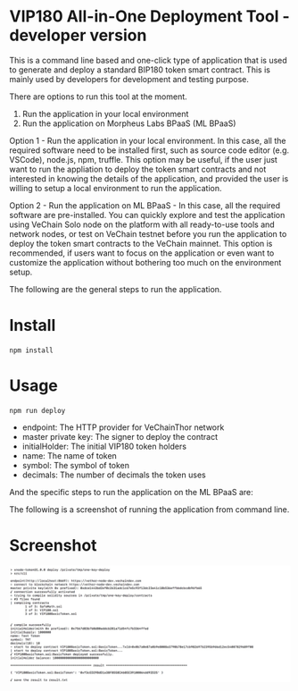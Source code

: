 VIP180 All-in-One Deployment Tool - developer version
====

This is a command line based and one-click type of application that is used to generate and deploy a standard BIP180 token smart contract. This is mainly used by developers for development and testing purpose.

There are options to run this tool at the moment.

1. Run the application in your local environment
2. Run the application on Morpheus Labs BPaaS (ML BPaaS)

Option 1 - Run the application in your local environment. In this case, all the required software need to be installed first, such as source code editor (e.g. VSCode), node.js, npm, truffle. This option may be useful, if the user just want to run the appliation to deploy the token smart contracts and not interested in knowing the details of the application, and provided the user is willing to setup a local environment to run the application.

Option 2 - Run the application on ML BPaaS - In this case, all the required software are pre-installed. You can quickly explore and test the application using VeChain Solo node on the platform with all ready-to-use tools and network nodes, or test on VeChain testnet before you run the application to deploy the token smart contracts to the VeChain mainnet. This option is recommended, if users want to focus on the application or even want to customize the application without bothering too much on the environment setup.

The following are the general steps to run the application.

# Install

	npm install

# Usage

	npm run deploy


+ endpoint: The HTTP provider for VeChainThor network
+ master private key: The signer to deploy the contract
+ initialHolder: The initial VIP180 token holders
+ name: The name of token
+ symbol: The symbol of token
+ decimals: The number of decimals the token uses 

And the specific steps to run the application on the ML BPaaS are:

The following is a screenshot of running the application from command line.

# Screenshot

![deploy](images/deploy.jpg)


